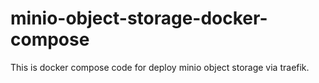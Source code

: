 # minio-object-storage-docker-compose
This is docker compose code for deploy minio object storage via traefik.
